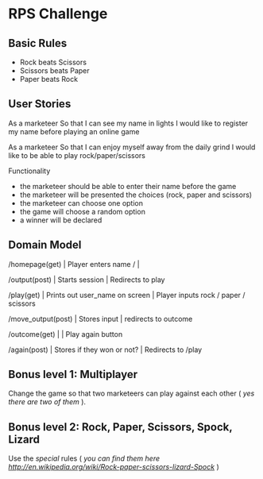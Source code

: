 # RPS Challenge

## Basic Rules

- Rock beats Scissors
- Scissors beats Paper
- Paper beats Rock

## User Stories ##

As a marketeer
So that I can see my name in lights
I would like to register my name before playing an online game

As a marketeer
So that I can enjoy myself away from the daily grind
I would like to be able to play rock/paper/scissors

Functionality

- the marketeer should be able to enter their name before the game
- the marketeer will be presented the choices (rock, paper and scissors)
- the marketeer can choose one option
- the game will choose a random option
- a winner will be declared

## Domain Model ##


/homepage(get) 
                   | Player enters name /
                   | 

/output(post)      | Starts session 
                   | Redirects to play 

/play(get)         | Prints out user_name on screen
                   | Player inputs rock / paper / scissors 

/move_output(post) | Stores input
                   | redirects to outcome

/outcome(get)      | 
                   | Play again button 

/again(post)       | Stores if they won or not? 
                   | Redirects to /play





















## Bonus level 1: Multiplayer

Change the game so that two marketeers can play against each other ( _yes there are two of them_ ).

## Bonus level 2: Rock, Paper, Scissors, Spock, Lizard

Use the _special_ rules ( _you can find them here http://en.wikipedia.org/wiki/Rock-paper-scissors-lizard-Spock_ )



